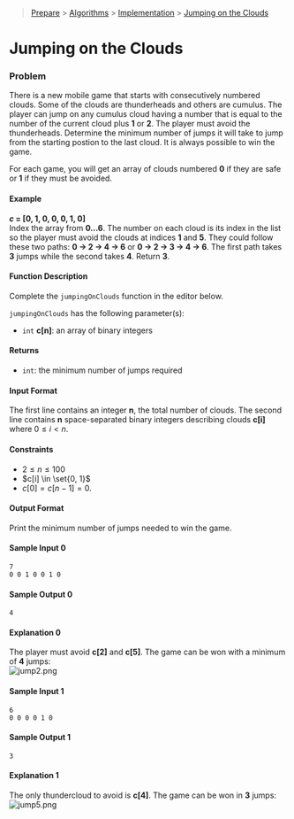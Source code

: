 > [Prepare](https://www.hackerrank.com/dashboard) > [Algorithms](https://www.hackerrank.com/domains/algorithms) > 
[Implementation](https://www.hackerrank.com/domains/algorithms/implementation) > [Jumping on the Clouds](https://www.hackerrank.com/challenges/jumping-on-the-clouds/problem)
# Jumping on the Clouds

### Problem
There is a new mobile game that starts with consecutively numbered clouds. Some of the clouds are thunderheads and others are cumulus. 
The player can jump on any cumulus cloud having a number that is equal to the number of the current cloud plus **1** or **2**.
The player must avoid the thunderheads. Determine the minimum number of jumps it will take to jump from the starting postion to the last cloud. 
It is always possible to win the game.

For each game, you will get an array of clouds numbered **0** if they are safe or **1** if they must be avoided.

#### Example
**_c_ = [0, 1, 0, 0, 0, 1, 0]**<br/>
Index the array from **0...6**. The number on each cloud is its index in the list so the player must avoid the clouds at indices **1** and **5**.
They could follow these two paths: **0 -> 2 -> 4 -> 6** or **0 -> 2 -> 3 -> 4 -> 6**. 
The first path takes **3** jumps while the second takes **4**. Return **3**.

#### Function Description
Complete the `jumpingOnClouds` function in the editor below.

`jumpingOnClouds` has the following parameter(s):
- `int` **c[n]**: an array of binary integers

#### Returns
- `int`: the minimum number of jumps required

#### Input Format
The first line contains an integer **n**, the total number of clouds.
The second line contains **n** space-separated binary integers describing clouds **c[i]** where $0 \leq i \lt n$.

#### Constraints
- $2 \leq n \leq 100$
- $c[i] \in \set{0, 1}$
- $c[0] = c[n-1] = 0$.

#### Output Format
Print the minimum number of jumps needed to win the game.

#### Sample Input 0
```
7
0 0 1 0 0 1 0
```

#### Sample Output 0
```
4
```

#### Explanation 0
The player must avoid **c[2]** and **c[5]**. The game can be won with a minimum of **4** jumps: <br/>
![jump2.png](https://s3.amazonaws.com/hr-challenge-images/20832/1461134731-c258160d15-jump2.png)

#### Sample Input 1
```
6
0 0 0 0 1 0
```

#### Sample Output 1
```
3
```

#### Explanation 1
The only thundercloud to avoid is **c[4]**. The game can be won in **3** jumps: <br/>
![jump5.png](https://s3.amazonaws.com/hr-challenge-images/20832/1461136358-764298d363-jump5.png)
